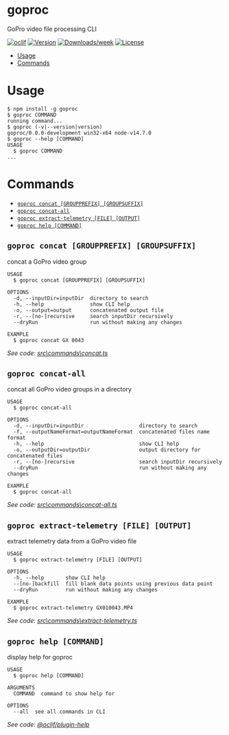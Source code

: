 goproc
======

GoPro video file processing CLI

[![oclif](https://img.shields.io/badge/cli-oclif-brightgreen.svg)](https://oclif.io)
[![Version](https://img.shields.io/npm/v/goproc.svg)](https://npmjs.org/package/goproc)
[![Downloads/week](https://img.shields.io/npm/dw/goproc.svg)](https://npmjs.org/package/goproc)
[![License](https://img.shields.io/npm/l/goproc.svg)](https://github.com/davidweitzenfeld/goproc/blob/master/package.json)

<!-- toc -->
* [Usage](#usage)
* [Commands](#commands)
<!-- tocstop -->
# Usage
<!-- usage -->
```sh-session
$ npm install -g goproc
$ goproc COMMAND
running command...
$ goproc (-v|--version|version)
goproc/0.0.0-development win32-x64 node-v14.7.0
$ goproc --help [COMMAND]
USAGE
  $ goproc COMMAND
...
```
<!-- usagestop -->
# Commands
<!-- commands -->
* [`goproc concat [GROUPPREFIX] [GROUPSUFFIX]`](#goproc-concat-groupprefix-groupsuffix)
* [`goproc concat-all`](#goproc-concat-all)
* [`goproc extract-telemetry [FILE] [OUTPUT]`](#goproc-extract-telemetry-file-output)
* [`goproc help [COMMAND]`](#goproc-help-command)

## `goproc concat [GROUPPREFIX] [GROUPSUFFIX]`

concat a GoPro video group

```
USAGE
  $ goproc concat [GROUPPREFIX] [GROUPSUFFIX]

OPTIONS
  -d, --inputDir=inputDir  directory to search
  -h, --help               show CLI help
  -o, --output=output      concatenated output file
  -r, --[no-]recursive     search inputDir recursively
  --dryRun                 run without making any changes

EXAMPLE
  $ goproc concat GX 0043
```

_See code: [src\commands\concat.ts](https://github.com/davidweitzenfeld/goproc/blob/v0.0.0-development/src\commands\concat.ts)_

## `goproc concat-all`

concat all GoPro video groups in a directory

```
USAGE
  $ goproc concat-all

OPTIONS
  -d, --inputDir=inputDir                  directory to search
  -f, --outputNameFormat=outputNameFormat  concatenated files name format
  -h, --help                               show CLI help
  -o, --outputDir=outputDir                output directory for concatenated files
  -r, --[no-]recursive                     search inputDir recursively
  --dryRun                                 run without making any changes

EXAMPLE
  $ goproc concat-all
```

_See code: [src\commands\concat-all.ts](https://github.com/davidweitzenfeld/goproc/blob/v0.0.0-development/src\commands\concat-all.ts)_

## `goproc extract-telemetry [FILE] [OUTPUT]`

extract telemetry data from a GoPro video file

```
USAGE
  $ goproc extract-telemetry [FILE] [OUTPUT]

OPTIONS
  -h, --help       show CLI help
  --[no-]backfill  fill blank data points using previous data point
  --dryRun         run without making any changes

EXAMPLE
  $ goproc extract-telemetry GX010043.MP4
```

_See code: [src\commands\extract-telemetry.ts](https://github.com/davidweitzenfeld/goproc/blob/v0.0.0-development/src\commands\extract-telemetry.ts)_

## `goproc help [COMMAND]`

display help for goproc

```
USAGE
  $ goproc help [COMMAND]

ARGUMENTS
  COMMAND  command to show help for

OPTIONS
  --all  see all commands in CLI
```

_See code: [@oclif/plugin-help](https://github.com/oclif/plugin-help/blob/v3.2.0/src\commands\help.ts)_
<!-- commandsstop -->
